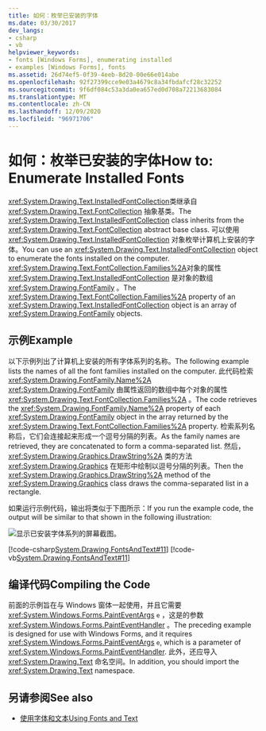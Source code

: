 ```yaml
---
title: 如何：枚举已安装的字体
ms.date: 03/30/2017
dev_langs:
- csharp
- vb
helpviewer_keywords:
- fonts [Windows Forms], enumerating installed
- examples [Windows Forms], fonts
ms.assetid: 26d74ef5-0f39-4eeb-8d20-00e66e014abe
ms.openlocfilehash: 92f27399cce9e03a4679c8a34fbdafcf28c32252
ms.sourcegitcommit: 9f6df084c53a3da0ea657ed0d708a72213683084
ms.translationtype: MT
ms.contentlocale: zh-CN
ms.lasthandoff: 12/09/2020
ms.locfileid: "96971706"
---
```

# <a name="how-to-enumerate-installed-fonts"></a><span data-ttu-id="00c4e-102">如何：枚举已安装的字体</span><span class="sxs-lookup"><span data-stu-id="00c4e-102">How to: Enumerate Installed Fonts</span></span>
<span data-ttu-id="00c4e-103"><xref:System.Drawing.Text.InstalledFontCollection>类继承自 <xref:System.Drawing.Text.FontCollection> 抽象基类。</span><span class="sxs-lookup"><span data-stu-id="00c4e-103">The <xref:System.Drawing.Text.InstalledFontCollection> class inherits from the <xref:System.Drawing.Text.FontCollection> abstract base class.</span></span> <span data-ttu-id="00c4e-104">可以使用 <xref:System.Drawing.Text.InstalledFontCollection> 对象枚举计算机上安装的字体。</span><span class="sxs-lookup"><span data-stu-id="00c4e-104">You can use an <xref:System.Drawing.Text.InstalledFontCollection> object to enumerate the fonts installed on the computer.</span></span> <span data-ttu-id="00c4e-105"><xref:System.Drawing.Text.FontCollection.Families%2A>对象的属性 <xref:System.Drawing.Text.InstalledFontCollection> 是对象的数组 <xref:System.Drawing.FontFamily> 。</span><span class="sxs-lookup"><span data-stu-id="00c4e-105">The <xref:System.Drawing.Text.FontCollection.Families%2A> property of an <xref:System.Drawing.Text.InstalledFontCollection> object is an array of <xref:System.Drawing.FontFamily> objects.</span></span>  
  
## <a name="example"></a><span data-ttu-id="00c4e-106">示例</span><span class="sxs-lookup"><span data-stu-id="00c4e-106">Example</span></span>  
 <span data-ttu-id="00c4e-107">以下示例列出了计算机上安装的所有字体系列的名称。</span><span class="sxs-lookup"><span data-stu-id="00c4e-107">The following example lists the names of all the font families installed on the computer.</span></span> <span data-ttu-id="00c4e-108">此代码检索 <xref:System.Drawing.FontFamily.Name%2A> <xref:System.Drawing.FontFamily> 由属性返回的数组中每个对象的属性 <xref:System.Drawing.Text.FontCollection.Families%2A> 。</span><span class="sxs-lookup"><span data-stu-id="00c4e-108">The code retrieves the <xref:System.Drawing.FontFamily.Name%2A> property of each <xref:System.Drawing.FontFamily> object in the array returned by the <xref:System.Drawing.Text.FontCollection.Families%2A> property.</span></span> <span data-ttu-id="00c4e-109">检索系列名称后，它们会连接起来形成一个逗号分隔的列表。</span><span class="sxs-lookup"><span data-stu-id="00c4e-109">As the family names are retrieved, they are concatenated to form a comma-separated list.</span></span> <span data-ttu-id="00c4e-110">然后， <xref:System.Drawing.Graphics.DrawString%2A> 类的方法 <xref:System.Drawing.Graphics> 在矩形中绘制以逗号分隔的列表。</span><span class="sxs-lookup"><span data-stu-id="00c4e-110">Then the <xref:System.Drawing.Graphics.DrawString%2A> method of the <xref:System.Drawing.Graphics> class draws the comma-separated list in a rectangle.</span></span>  
  
 <span data-ttu-id="00c4e-111">如果运行示例代码，输出将类似于下图所示：</span><span class="sxs-lookup"><span data-stu-id="00c4e-111">If you run the example code, the output will be similar to that shown in the following illustration:</span></span>  
  
 ![显示已安装字体系列的屏幕截图。](./media/how-to-enumerate-installed-fonts/list-installed-font-families.png)  
  
 [!code-csharp[System.Drawing.FontsAndText#11](~/samples/snippets/csharp/VS_Snippets_Winforms/System.Drawing.FontsAndText/CS/Class1.cs#11)]
 [!code-vb[System.Drawing.FontsAndText#11](~/samples/snippets/visualbasic/VS_Snippets_Winforms/System.Drawing.FontsAndText/VB/Class1.vb#11)]  
  
## <a name="compiling-the-code"></a><span data-ttu-id="00c4e-113">编译代码</span><span class="sxs-lookup"><span data-stu-id="00c4e-113">Compiling the Code</span></span>  
 <span data-ttu-id="00c4e-114">前面的示例旨在与 Windows 窗体一起使用，并且它需要 <xref:System.Windows.Forms.PaintEventArgs> `e` ，这是的参数 <xref:System.Windows.Forms.PaintEventHandler> 。</span><span class="sxs-lookup"><span data-stu-id="00c4e-114">The preceding example is designed for use with Windows Forms, and it requires <xref:System.Windows.Forms.PaintEventArgs> `e`, which is a parameter of <xref:System.Windows.Forms.PaintEventHandler>.</span></span> <span data-ttu-id="00c4e-115">此外，还应导入 <xref:System.Drawing.Text> 命名空间。</span><span class="sxs-lookup"><span data-stu-id="00c4e-115">In addition, you should import the <xref:System.Drawing.Text> namespace.</span></span>  
  
## <a name="see-also"></a><span data-ttu-id="00c4e-116">另请参阅</span><span class="sxs-lookup"><span data-stu-id="00c4e-116">See also</span></span>

- [<span data-ttu-id="00c4e-117">使用字体和文本</span><span class="sxs-lookup"><span data-stu-id="00c4e-117">Using Fonts and Text</span></span>](using-fonts-and-text.md)
